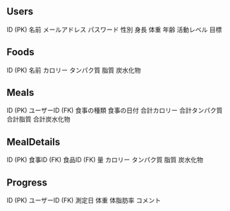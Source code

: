 ## Users

ID (PK)
名前
メールアドレス
パスワード
性別
身長
体重
年齢
活動レベル
目標

## Foods

ID (PK)
名前
カロリー
タンパク質
脂質
炭水化物

## Meals

ID (PK)
ユーザーID (FK)
食事の種類
食事の日付
合計カロリー
合計タンパク質
合計脂質
合計炭水化物

## MealDetails

ID (PK)
食事ID (FK)
食品ID (FK)
量
カロリー
タンパク質
脂質
炭水化物

## Progress

ID (PK)
ユーザーID (FK)
測定日
体重
体脂肪率
コメント
